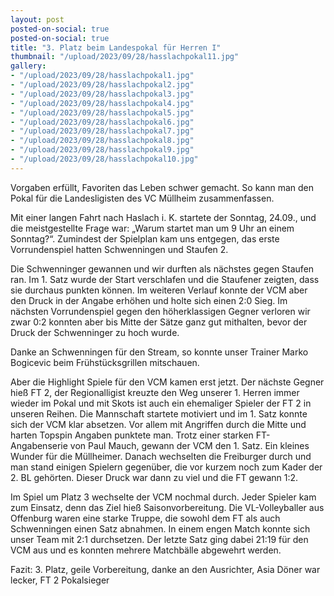 ```yaml
---
layout: post
posted-on-social: true
posted-on-social: true
title: "3. Platz beim Landespokal für Herren I"
thumbnail: "/upload/2023/09/28/hasslachpokal11.jpg"
gallery:
- "/upload/2023/09/28/hasslachpokal1.jpg"
- "/upload/2023/09/28/hasslachpokal2.jpg"
- "/upload/2023/09/28/hasslachpokal3.jpg"
- "/upload/2023/09/28/hasslachpokal4.jpg"
- "/upload/2023/09/28/hasslachpokal5.jpg"
- "/upload/2023/09/28/hasslachpokal6.jpg"
- "/upload/2023/09/28/hasslachpokal7.jpg"
- "/upload/2023/09/28/hasslachpokal8.jpg"
- "/upload/2023/09/28/hasslachpokal9.jpg"
- "/upload/2023/09/28/hasslachpokal10.jpg"
---
```


Vorgaben erfüllt, Favoriten das Leben schwer gemacht. So kann man den Pokal für die Landesligisten des VC Müllheim zusammenfassen. 

Mit einer langen Fahrt nach Haslach i. K. startete der Sonntag, 24.09., und die meistgestellte Frage war: „Warum startet man um 9 Uhr an einem Sonntag?“. Zumindest der Spielplan kam uns entgegen, das erste Vorrundenspiel hatten Schwenningen und Staufen 2.

Die Schwenninger gewannen und wir durften als nächstes gegen Staufen ran. Im 1. Satz wurde der Start verschlafen und die Staufener zeigten, dass sie durchaus punkten können. Im weiteren Verlauf konnte der VCM aber den Druck in der Angabe erhöhen und holte sich einen 2:0 Sieg. Im nächsten Vorrundenspiel gegen den höherklassigen Gegner verloren wir zwar 0:2 konnten aber bis Mitte der Sätze ganz gut mithalten, bevor der Druck der Schwenninger zu hoch wurde. 

Danke an Schwenningen für den Stream, so konnte unser Trainer Marko Bogicevic beim Frühstücksgrillen mitschauen. 

Aber die Highlight Spiele für den VCM kamen erst jetzt. Der nächste Gegner hieß FT 2, der Regionalligist kreuzte den Weg unserer 1. Herren immer wieder im Pokal und mit Skots ist auch ein ehemaliger Spieler der FT 2 in unseren Reihen. Die Mannschaft startete motiviert und im 1. Satz konnte sich der VCM klar absetzen. Vor allem mit Angriffen durch die Mitte und harten Topspin Angaben punktete man. Trotz einer starken FT-Angabenserie von Paul Mauch, gewann der VCM den 1. Satz. Ein kleines Wunder für die Müllheimer. Danach wechselten die Freiburger durch und man stand einigen Spielern gegenüber, die vor kurzem noch zum Kader der 2. BL gehörten. Dieser Druck war dann zu viel und die FT gewann 1:2.

Im Spiel um Platz 3 wechselte der VCM nochmal durch. Jeder Spieler kam zum Einsatz, denn das Ziel hieß Saisonvorbereitung. Die VL-Volleyballer aus Offenburg waren eine starke Truppe, die sowohl dem FT als auch Schwenningen einen Satz abnahmen. In einem engen Match konnte sich unser Team mit 2:1 durchsetzen. Der letzte Satz ging dabei 21:19 für den VCM aus und es konnten mehrere Matchbälle abgewehrt werden.

Fazit: 3. Platz, geile Vorbereitung, danke an den Ausrichter, Asia Döner war lecker, FT 2 Pokalsieger
